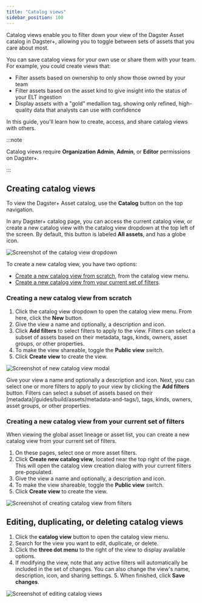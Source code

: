 ```yaml
---
title: "Catalog views"
sidebar_position: 100
---
```


Catalog views enable you to filter down your view of the Dagster Asset catalog in Dagster+, allowing you to toggle between sets of assets that you care about most.

You can save catalog views for your own use or share them with your team. For example, you could create views that:

- Filter assets based on ownership to only show those owned by your team
- Filter assets based on the asset kind to give insight into the status of your ELT ingestion
- Display assets with a "gold" medallion tag, showing only refined, high-quality data that analysts can use with confidence

In this guide, you'll learn how to create, access, and share catalog views with others.

:::note

Catalog views require **Organization Admin**, **Admin**, or **Editor** permissions on Dagster+.

:::

## Creating catalog views

To view the Dagster+ Asset catalog, use the **Catalog** button on the top navigation.

In any Dagster+ catalog page, you can access the current catalog view, or create a new catalog view with the catalog view dropdown at the top left of the screen. By default, this button is labeled **All assets**, and has a globe icon.

![Screenshot of the catalog view dropdown](/images/dagster-plus/asset-catalog/catalog-views.png)

To create a new catalog view, you have two options:
- [Create a new catalog view from scratch](#creating-a-new-catalog-view-from-scratch), from the catalog view menu.
- [Create a new catalog view from your current set of filters](#creating-a-new-catalog-view-from-your-current-set-of-filters).

### Creating a new catalog view from scratch

1. Click the catalog view dropdown to open the catalog view menu. From here, click the **New** button.
2. Give the view a name and optionally, a description and icon.
3. Click **Add filters** to select filters to apply to the view. Filters can select a subset of assets based on their metadata, tags, kinds, owners, asset groups, or other properties.
4. To make the view shareable, toggle the **Public view** switch.
5. Click **Create view** to create the view.

![Screenshot of new catalog view modal](/images/dagster-plus/asset-catalog/new-catalog-view.png)

Give your view a name and optionally a description and icon. Next, you can select one or more filters to apply to your view by clicking the **Add filters** button. Filters can select a subset of assets based on their [metadata]/guides/build/assets/metadata-and-tags/), tags, kinds, owners, asset groups, or other properties.

### Creating a new catalog view from your current set of filters

When viewing the global asset lineage or asset list, you can create a new catalog view from your current set of filters.

1. On these pages, select one or more asset filters.
2. Click **Create new catalog view**, located near the top right of the page. This will open the catalog view creation dialog with your current filters pre-populated.
3. Give the view a name and optionally, a description and icon.
4. To make the view shareable, toggle the **Public view** switch.
5. Click **Create view** to create the view.

![Screenshot of creating catalog view from filters](/images/dagster-plus/asset-catalog/new-catalog-view-from-asset-page.png)

## Editing, duplicating, or deleting catalog views

1. Click the **catalog view** button to open the catalog view menu.
2. Search for the view you want to edit, duplicate, or delete.
3. Click the **three dot menu** to the right of the view to display available options.
4. If modifying the view, note that any active filters will automatically be included in the set of changes. You can also change the view's name, description, icon, and sharing settings. 5. When finished, click **Save changes**.

![Screenshot of editing catalog views](/images/dagster-plus/asset-catalog/edit-catalog-view.png)
